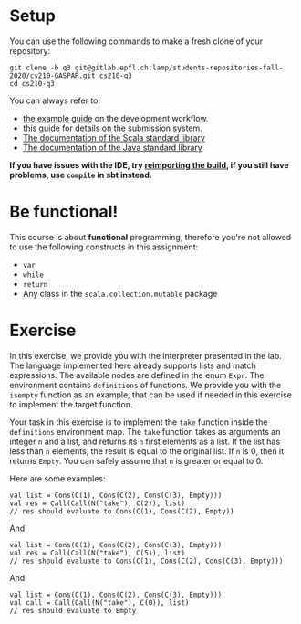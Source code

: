 # Setup

You can use the following commands to make a fresh clone of your repository:

```
git clone -b q3 git@gitlab.epfl.ch:lamp/students-repositories-fall-2020/cs210-GASPAR.git cs210-q3
cd cs210-q3
```

You can always refer to:
  * [the example guide](https://gitlab.epfl.ch/lamp/cs210/blob/master/labs/example-lab.md) on the development workflow.
  * [this guide](https://gitlab.epfl.ch/lamp/cs210/blob/master/labs/grading-and-submission.md) for details on the submission system.
  * [The documentation of the Scala standard library](https://www.scala-lang.org/files/archive/api/2.13.3)
  * [The documentation of the Java standard
    library](https://docs.oracle.com/en/java/javase/15/docs/api/index.html)

**If you have issues with the IDE, try [reimporting the build](https://gitlab.epfl.ch/lamp/cs210/-/blob/master/labs/example-lab.md#ide-features-like-type-on-hover-or-go-to-definition-do-not-work), if you still have problems, use `compile` in sbt instead.**

# Be functional!

This course is about **functional** programming, therefore you're not allowed to use the following
constructs in this assignment:
- `var`
- `while`
- `return`
- Any class in the `scala.collection.mutable` package

# Exercise

In this exercise, we provide you with the interpreter presented in the lab.
The language implemented here already supports lists and match expressions.
The available nodes are defined in the enum `Expr`.
The environment contains `definitions` of functions.
We provide you with the `isempty` function as an example, that can be used if needed in this exercise to implement the target function.

Your task in this exercise is to implement the `take` function inside the  `definitions` environment map.
The `take` function takes as arguments an integer `n` and a list, and returns its `n` first elements as a list.
If the list has less than `n` elements, the result is equal to the original list.
If `n` is 0, then it returns `Empty`.
You can safely assume that `n` is greater or equal to 0.

Here are some examples:

```
val list = Cons(C(1), Cons(C(2), Cons(C(3), Empty)))
val res = Call(Call(N("take"), C(2)), list)
// res should evaluate to Cons(C(1), Cons(C(2), Empty))
```

And

```
val list = Cons(C(1), Cons(C(2), Cons(C(3), Empty)))
val res = Call(Call(N("take"), C(5)), list)
// res should evaluate to Cons(C(1), Cons(C(2), Cons(C(3), Empty)))
```

And

```
val list = Cons(C(1), Cons(C(2), Cons(C(3), Empty)))
val call = Call(Call(N("take"), C(0)), list)
// res should evaluate to Empty
```
